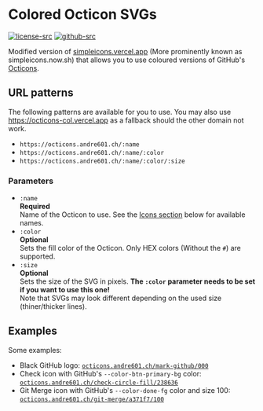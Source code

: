 # Colored Octicon SVGs

[![license-src]][license-href]
[![github-src]][github-href]

Modified version of [simpleicons.vercel.app](https://simpleicons.vercel.app) (More prominently known as simpleicons.now.sh) that allows you to use coloured versions of GitHub's [Octicons](https://primer.style/octicons).

## URL patterns

The following patterns are available for you to use. You may also use https://octicons-col.vercel.app as a fallback should the other domain not work.

- `https://octicons.andre601.ch/:name`
- `https://octicons.andre601.ch/:name/:color`
- `https://octicons.andre601.ch/:name/:color/:size`

### Parameters

- `:name`  
  **Required**  
  Name of the Octicon to use. See the [Icons section](#icons) below for available names.
- `:color`  
  **Optional**  
  Sets the fill color of the Octicon. Only HEX colors (Without the `#`) are supported.
- `:size`  
  **Optional**  
  Sets the size of the SVG in pixels. **The `:color` parameter needs to be set if you want to use this one!**  
  Note that SVGs may look different depending on the used size (thiner/thicker lines).

## Examples

Some examples:

- Black GitHub logo: [`octicons.andre601.ch/mark-github/000`](https://octicons.andre601.ch/mark-github/000)
- Check icon with GitHub's `--color-btn-primary-bg` color: [`octicons.andre601.ch/check-circle-fill/238636`](https://octicons.andre601.ch/check-circle-fill/238636)
- Git Merge icon with GitHub's `--color-done-fg` color and size 100: [`octicons.andre601.ch/git-merge/a371f7/100`](https://octicons.andre601.ch/git-merge/a371f7/100)

[license-src]: https://img.shields.io/badge/License-MIT-blue
[license-href]: https://github.com/Andre601/octicons-col.vercel.app/blob/master/LICENSE
[github-src]: https://img.shields.io/badge/-Andre601%2Focticons--col.vercel.app-blue?logo=github&labelColor=777
[github-href]: https://github.com/Andre601/octicons-col.vercel.app
